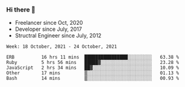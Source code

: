 ### Hi there 👋

- Freelancer since Oct, 2020
- Developer since July, 2017
- Structral Engineer since July, 2012

<!--START_SECTION:waka-->
```text
Week: 18 October, 2021 - 24 October, 2021

ERB          16 hrs 11 mins  ████████████████░░░░░░░░░   63.38 % 
Ruby         5 hrs 56 mins   █████▓░░░░░░░░░░░░░░░░░░░   23.28 % 
JavaScript   2 hrs 34 mins   ██▓░░░░░░░░░░░░░░░░░░░░░░   10.09 % 
Other        17 mins         ▒░░░░░░░░░░░░░░░░░░░░░░░░   01.13 % 
Bash         14 mins         ▒░░░░░░░░░░░░░░░░░░░░░░░░   00.93 % 
```
<!--END_SECTION:waka-->
